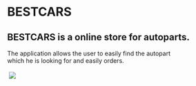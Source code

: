# BESTCARS

 ## BESTCARS is a online store for autoparts. <br/> 
 Тhe application allows the user to easily find the autopart <br/> which he is looking for and easily orders.


<img src="https://res.cloudinary.com/bestcar-bg/image/upload/v1637093308/Deniz%20Memduev/store_ii4wp3.png" style="border: 4px solid white;" />
